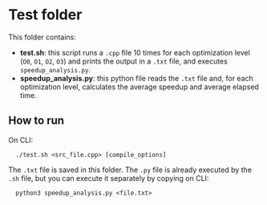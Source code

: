 # Test folder #
This folder contains:
- **test.sh**: this script runs a `.cpp` file 10 times for each optimization level (`O0`, `O1`, `O2`, `O3`) and prints the output in a `.txt` file, and executes `speedup_analysis.py`.
- **speedup_analysis.py**: this python file reads the `.txt` file and, for each optimization level, calculates the average speedup and average elapsed time.

## How to run ##
On CLI:
```
  ./test.sh <src_file.cpp> [compile_options]
```
The `.txt` file is saved in this folder. The `.py` file is already executed by the `.sh` file, but you can execute it separately by copying on CLI: 
```
  python3 speedup_analysis.py <file.txt>
```
